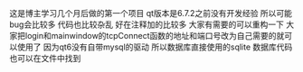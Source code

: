 这是博主学习几个月后做的第一个项目 qt版本是6.7.2之前没有开发经验 所以可能bug会比较多 代码也比较杂乱 好在注释加的比较多
大家有需要的可以重构一下 大家把login和mainwindow的tcpConnect函数的地址和端口号改为自己需要的就可以使用了
因为qt6没有自带mysql的驱动 所以数据库直接使用的sqlite 数据库代码也可以在文件中找到
